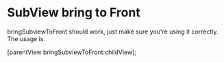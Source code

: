 # SubView bring to Front

bringSubviewToFront should work, just make sure you're using it correctly. The usage is.

[parentView bringSubviewToFront:childView];